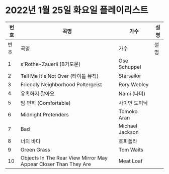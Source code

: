 # 2022년 1월 25일 화요일 플레이리스트

| 번호 | 곡명 | 가수 | 설명 |
|------|------|------|------|
| 번호 | 곡명 | 가수 | 설명 |
| 1 | s'Rothe-Zauerli (B기도문) | Ose Schuppel |  |
| 2 | Tell Me It's Not Over (타이틀 뮤직) | Starsailor |  |
| 3 | Friendly Neighborhood Poltergeist | Rory Webley |  |
| 4 | 유혹하지 말아요 | Nami (나미) |  |
| 5 | 맘 편히 (Comfortable) | 사이먼 도미닉 |  |
| 6 | Midnight Pretenders | Tomoko Aran |  |
| 7 | Bad | Michael Jackson |  |
| 8 | 너의 바다 | 호피폴라 |  |
| 9 | Green Grass | Tom Waits |  |
| 10 | Objects In The Rear View Mirror May Appear Closer Than They Are | Meat Loaf |  |
